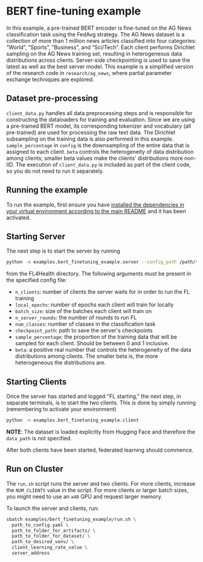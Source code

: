 # BERT fine-tuning example
In this example, a pre-trained BERT encoder is fine-tuned on the AG News classification task using the FedAvg strategy. The AG News dataset is a collection of more than 1 million news articles classified into four categories: “World”, “Sports”, “Business”, and “Sci/Tech”. Each client performs Dirichlet sampling on the AG News training set, resulting in heterogeneous data distributions across clients. Server-side checkpointing is used to save the latest as well as the best server model.
This example is a simplified version of the research code in `research/ag_news`, where partial parameter exchange techniques are explored.

## Dataset pre-processing
`client_data.py` handles all data preprocessing steps and is responsible for constructing the dataloaders for training and evaluation.
Since we are using a pre-trained BERT model, its corresponding tokenizer and vocabulary (all pre-trained) are used for processing
the raw text data. The Dirichlet subsampling on the training data is also performed in this example. `sample_percentage` in `config` is the downsampling of the entire data that is assigned to each client. `beta` controls the heterogeneity of data distribution among clients; smaller beta values make the clients' distributions more non-IID.
The execution of `client_data.py` is included
as part of the client code, so you do not need to run it separately.

## Running the example
To run the example, first ensure you have [installed the dependencies in your virtual environment according to the main README](/README.md#development-requirements) and it has been activated.

## Starting Server

The next step is to start the server by running
```bash
python -m examples.bert_finetuning_example.server --config_path /path/to/config.yaml
```
from the FL4Health directory. The following arguments must be present in the specified config file:
* `n_clients`: number of clients the server waits for in order to run the FL training
* `local_epochs`: number of epochs each client will train for locally
* `batch_size`: size of the batches each client will train on
* `n_server_rounds`: the number of rounds to run FL
* `num_classes`: number of classes in the classification task
* `checkpoint_path`: path to save the server's checkpoints
* `sample_percentage`: the proportion of the training data that will be sampled for each client. Should be between 0 and 1 inclusive.
* `beta`: a positive real number that controls the heterogeneity of the data distributions among clients. The smaller beta is, the more heterogeneous the distributions are.

## Starting Clients

Once the server has started and logged "FL starting," the next step, in separate terminals, is to start the two
clients. This is done by simply running (remembering to activate your environment)
```bash
python -m examples.bert_finetuning_example.client
```
**NOTE**: The dataset is loaded explicitly from Hugging Face and therefore the `data_path` is not specified.

After both clients have been started, federated learning should commence.

## Run on Cluster
The `run.sh` script runs the server and two clients. For more clients, increase the `NUM_CLIENTS` value in the script. For more clients or larger batch sizes, you might need to use an `a40` GPU and request larger memory.

To launch the server and clients, run:

```bash
sbatch examples/bert_finetuning_example/run.sh \
  path_to_config.yaml \
  path_to_folder_for_artifacts/ \
  path_to_folder_for_dataset/ \
  path_to_desired_venv/ \
  client_learning_rate_value \
  server_address
```
